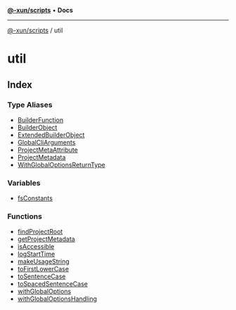 [**@-xun/scripts**](../README.md) • **Docs**

***

[@-xun/scripts](../README.md) / util

# util

## Index

### Type Aliases

- [BuilderFunction](type-aliases/BuilderFunction.md)
- [BuilderObject](type-aliases/BuilderObject.md)
- [ExtendedBuilderObject](type-aliases/ExtendedBuilderObject.md)
- [GlobalCliArguments](type-aliases/GlobalCliArguments.md)
- [ProjectMetaAttribute](type-aliases/ProjectMetaAttribute.md)
- [ProjectMetadata](type-aliases/ProjectMetadata.md)
- [WithGlobalOptionsReturnType](type-aliases/WithGlobalOptionsReturnType.md)

### Variables

- [fsConstants](variables/fsConstants.md)

### Functions

- [findProjectRoot](functions/findProjectRoot.md)
- [getProjectMetadata](functions/getProjectMetadata.md)
- [isAccessible](functions/isAccessible.md)
- [logStartTime](functions/logStartTime.md)
- [makeUsageString](functions/makeUsageString.md)
- [toFirstLowerCase](functions/toFirstLowerCase.md)
- [toSentenceCase](functions/toSentenceCase.md)
- [toSpacedSentenceCase](functions/toSpacedSentenceCase.md)
- [withGlobalOptions](functions/withGlobalOptions.md)
- [withGlobalOptionsHandling](functions/withGlobalOptionsHandling.md)
